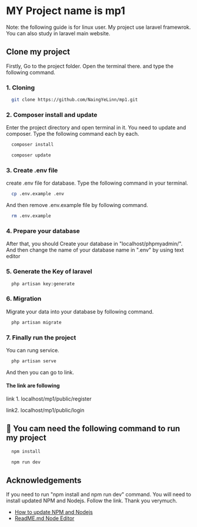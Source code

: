 
# MY Project name is mp1
Note: the following guide is for linux user. My project use laravel framewrok. You can also study in laravel main website.



## Clone my project


Firstly, Go to the project folder. Open the terminal there. and type the following command.
### 1. Cloning
```bash
  git clone https://github.com/NaingYeLinn/mp1.git
```
### 2. Composer install and update
Enter the project directory and open terminal in it. You need to update and composer. Type the following command each by each.
```bash
  composer install
```
```bash
  composer update
```
### 3. Create .env file
create .env file for database. Type the following command in your terminal.

```bash
  cp .env.example .env
```
And then remove .env.example file by following command.
```bash
  rm .env.example
```
### 4. Prepare your database
After that, you should Create your database in "localhost/phpmyadmin/".
And then change the name of your database name in ".env" by using text editor 


### 5. Generate the Key of laravel
```bash
  php artisan key:generate
```
### 6. Migration
Migrate your data into your database by following command.
```bash
  php artisan migrate
```
### 7. Finally run the project
You can rung service.
```bash
  php artisan serve
```
And then you can go to link.


#### The link are following
link 1. localhost/mp1/public/register


link2. localhost/mp1/public/login



## 🔗 You cam need the following command to run my project

```bash
  npm install
```
```bash
  npm run dev
```


## Acknowledgements

If you need to  run "npm install and npm run dev" command. You will need to install updated NPM and Nodejs. Follow the link. Thank you verymuch.

 - [How to update NPM and Nodejs](https://www.freecodecamp.org/news/how-to-update-node-and-npm-to-the-latest-version/)
 - [ReadME.md Node Editor](https://readme.so/editor)
